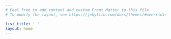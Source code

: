 ```yaml
---
# Feel free to add content and custom Front Matter to this file.
# To modify the layout, see https://jekyllrb.com/docs/themes/#overriding-theme-defaults

list_title: ' ' 
layout: home
---
```

